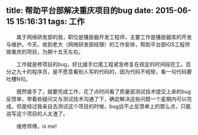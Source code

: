 title: 帮助平台部解决重庆项目的bug
date: 2015-06-15 15:16:31
tags: 工作
---

　　属于网络研发部的我，职位是播放器开发工程师，主要工作是播放器库的开发与维护。今天，收到老大（网络研发部经理）的工作安排，帮助平台部iOS工程师做重庆的项目，为期十五天左右。

　　工作就是修项目的bug，好比接手烂尾工程紧急修复在规定的时间段完工。百分之九十的程序员，是不愿意看别人写的代码的，因为代码不规矩，看一句代码要吐槽N句。

<!-- more -->

　　既然接手了，就要完成工作，花了点时间看了质量部测试技术提交上来的bug反馈单，带着些疑问又与测试技术沟通了下，确定解决这些问题一个星期内可以完成。但是经过我亲自去测试这个项目的时候，bug远不止反馈单上的那么点，只能说写这个项目的人太渣了。

　　维修师傅，is me!

